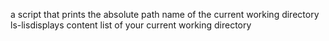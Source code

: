 a script that prints the absolute path name of the current working directory
ls-lisdisplays content list of your current working directory
